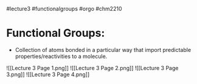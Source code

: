 #lecture3
#functionalgroups
#orgo
#chm2210
# Functional Groups:
- Collection of atoms bonded in a particular way that import predictable properties/reactivities to a molecule.

![[Lecture 3 Page 1.png]]
![[Lecture 3 Page 2.png]]
![[Lecture 3 Page 3.png]]
![[Lecture 3 Page 4.png]]


